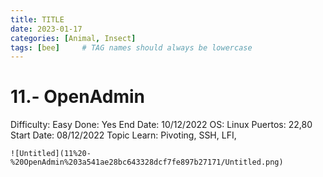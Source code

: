 ```yaml
---
title: TITLE
date: 2023-01-17 
categories: [Animal, Insect]
tags: [bee]     # TAG names should always be lowercase
---
```



# 11.- OpenAdmin

Difficulty: Easy
Done: Yes
End Date: 10/12/2022
OS: Linux
Puertos: 22,80
Start Date: 08/12/2022
Topic Learn: Pivoting, SSH, LFI,

    ![Untitled](11%20-%20OpenAdmin%203a541ae28bc643328dcf7fe897b27171/Untitled.png)

